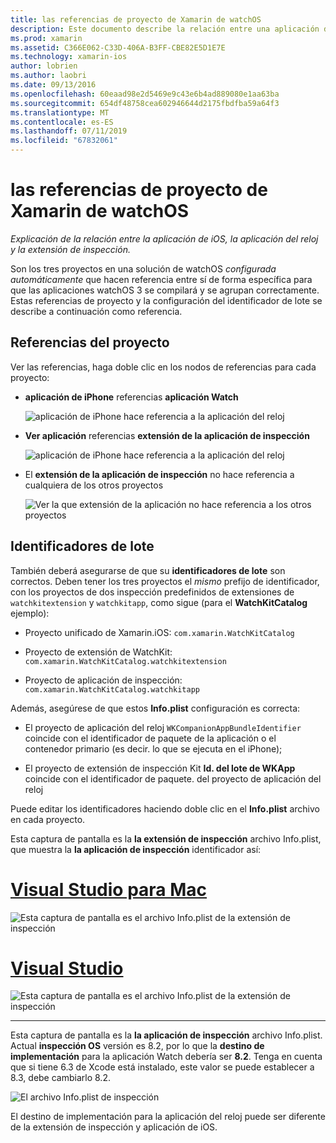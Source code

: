 ```yaml
---
title: las referencias de proyecto de Xamarin de watchOS
description: Este documento describe la relación entre una aplicación de iOS, una aplicación de inspección y una extensión de aplicación de inspección. Describe las referencias de proyecto y la agrupación de los identificadores.
ms.prod: xamarin
ms.assetid: C366E062-C33D-406A-B3FF-CBE82E5D1E7E
ms.technology: xamarin-ios
author: lobrien
ms.author: laobri
ms.date: 09/13/2016
ms.openlocfilehash: 60eaad98e2d5469e9c43e6b4ad889080e1aa63ba
ms.sourcegitcommit: 654df48758cea602946644d2175fbdfba59a64f3
ms.translationtype: MT
ms.contentlocale: es-ES
ms.lasthandoff: 07/11/2019
ms.locfileid: "67832061"
---
```

# <a name="watchos-project-references-in-xamarin"></a>las referencias de proyecto de Xamarin de watchOS

_Explicación de la relación entre la aplicación de iOS, la aplicación del reloj y la extensión de inspección._

Son los tres proyectos en una solución de watchOS *configurada automáticamente* que hacen referencia entre sí de forma específica para que las aplicaciones watchOS 3 se compilará y se agrupan correctamente. Estas referencias de proyecto y la configuración del identificador de lote se describe a continuación como referencia.

## <a name="project-references"></a>Referencias del proyecto

Ver las referencias, haga doble clic en los nodos de referencias para cada proyecto:

- **aplicación de iPhone** referencias **aplicación Watch**

  ![](project-references-images/catalog-reference1.png "aplicación de iPhone hace referencia a la aplicación del reloj")

- **Ver aplicación** referencias **extensión de la aplicación de inspección**

  ![](project-references-images/catalog-reference2.png "aplicación de iPhone hace referencia a la aplicación del reloj")


- El **extensión de la aplicación de inspección** no hace referencia a cualquiera de los otros proyectos

  ![](project-references-images/catalog-reference3.png "Ver la que extensión de la aplicación no hace referencia a los otros proyectos")



## <a name="bundle-identifiers"></a>Identificadores de lote

También deberá asegurarse de que su **identificadores de lote** son correctos.
Deben tener los tres proyectos el *mismo* prefijo de identificador, con los proyectos de dos inspección predefinidos de extensiones de `watchkitextension` y `watchkitapp`, como sigue (para el **WatchKitCatalog** ejemplo):

- Proyecto unificado de Xamarin.iOS: `com.xamarin.WatchKitCatalog`

- Proyecto de extensión de WatchKit: `com.xamarin.WatchKitCatalog.watchkitextension`

- Proyecto de aplicación de inspección: `com.xamarin.WatchKitCatalog.watchkitapp`

Además, asegúrese de que estos **Info.plist** configuración es correcta:

- El proyecto de aplicación del reloj `WKCompanionAppBundleIdentifier` coincide con el identificador de paquete de la aplicación o el contenedor primario (es decir. lo que se ejecuta en el iPhone);

- El proyecto de extensión de inspección Kit **Id. del lote de WKApp** coincide con el identificador de paquete. del proyecto de aplicación del reloj

Puede editar los identificadores haciendo doble clic en el **Info.plist** archivo en cada proyecto.

Esta captura de pantalla es la **la extensión de inspección** archivo Info.plist, que muestra la **la aplicación de inspección** identificador así:

# <a name="visual-studio-for-mactabmacos"></a>[Visual Studio para Mac](#tab/macos)
    
![](project-references-images/infoplist-extension.png "Esta captura de pantalla es el archivo Info.plist de la extensión de inspección")

# <a name="visual-studiotabwindows"></a>[Visual Studio](#tab/windows)
    
![](project-references-images/infoplist-extension-vs.png "Esta captura de pantalla es el archivo Info.plist de la extensión de inspección")

-----

Esta captura de pantalla es la **la aplicación de inspección** archivo Info.plist.
Actual **inspección OS** versión es 8.2, por lo que la **destino de implementación** para la aplicación Watch debería ser **8.2**. Tenga en cuenta que si tiene 6.3 de Xcode está instalado, este valor se puede establecer a 8.3, debe cambiarlo 8.2.

![](project-references-images/infoplist-watchapp.png "El archivo Info.plist de inspección")

El destino de implementación para la aplicación del reloj puede ser diferente de la extensión de inspección y aplicación de iOS.

